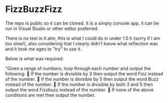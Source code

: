 # FizzBuzzFizz

The repo is public so it can be cloned. It is a simply console app, it can be run in Visual Studio or other editor preferred.

There is no test in it atm, this is what I could do in under 1.5 h (sorry if I am too slow!), also considering that I clearly didn't kwow what reflection was and it took me ages to "try" to use it.

Below is what was required:

“Given a range of numbers, loop through each number and output the following:
 If the number is divisible by 3 then output the word Fizz instead of the number.
 If the number is divisible by 5 then output the word Buzz instead of the number.
 If the number is divisible by both 3 and 5 then output the word Fizzbuzz instead of the
number.
 If none of the above conditions are met then output the number.

